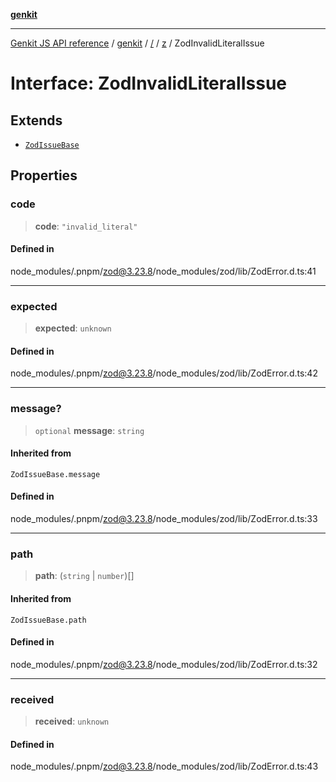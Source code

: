 [**genkit**](../../../README.md)

***

[Genkit JS API reference](../../../../README.md) / [genkit](../../../README.md) / [/](../../../README.md) / [z](../README.md) / ZodInvalidLiteralIssue

# Interface: ZodInvalidLiteralIssue

## Extends

- [`ZodIssueBase`](../type-aliases/ZodIssueBase.md)

## Properties

### code

> **code**: `"invalid_literal"`

#### Defined in

node\_modules/.pnpm/zod@3.23.8/node\_modules/zod/lib/ZodError.d.ts:41

***

### expected

> **expected**: `unknown`

#### Defined in

node\_modules/.pnpm/zod@3.23.8/node\_modules/zod/lib/ZodError.d.ts:42

***

### message?

> `optional` **message**: `string`

#### Inherited from

`ZodIssueBase.message`

#### Defined in

node\_modules/.pnpm/zod@3.23.8/node\_modules/zod/lib/ZodError.d.ts:33

***

### path

> **path**: (`string` \| `number`)[]

#### Inherited from

`ZodIssueBase.path`

#### Defined in

node\_modules/.pnpm/zod@3.23.8/node\_modules/zod/lib/ZodError.d.ts:32

***

### received

> **received**: `unknown`

#### Defined in

node\_modules/.pnpm/zod@3.23.8/node\_modules/zod/lib/ZodError.d.ts:43
